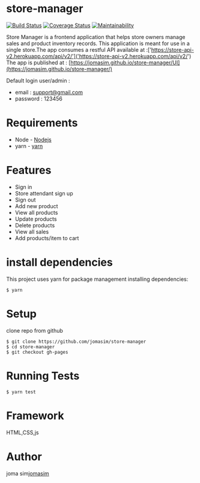 # store-manager
[![Build Status](https://travis-ci.org/jomasim/store-manager.svg?branch=gh-pages)](https://travis-ci.org/jomasim/store-manager.svg?branch=gh-pages)
[![Coverage Status](https://coveralls.io/repos/github/jomasim/store-manager/badge.svg?branch=gh-pages)](https://coveralls.io/github/jomasim/store-manager?branch=gh-pages)
[![Maintainability](https://api.codeclimate.com/v1/badges/1f9c11386327740e138c/maintainability)](https://codeclimate.com/github/jomasim/store-manager/maintainability)

Store Manager is a frontend application that helps store owners manage sales and product inventory records. This application is meant for use in a single store.The app consumes  a restful API available at :['https://store-api-v2.herokuapp.com/api/v2/']('https://store-api-v2.herokuapp.com/api/v2/')
The app is published at : [https://jomasim.github.io/store-manager/UI](https://jomasim.github.io/store-manager/)

Default login user/admin :
- email : support@gmail.com
- password : 123456

# Requirements
- Node - [Nodejs](https://nodejs.org/en/download/)
- yarn - [yarn](https://yarnpkg.com/lang/en/docs/install/)


# Features
- Sign in
- Store attendant sign up
- Sign out
- Add new product
- View all products
- Update products
- Delete products
- View all sales
- Add products/item to cart


# install dependencies 
This project uses yarn for package management
installing dependencies:

```
$ yarn

```

# Setup 

clone repo from github

```
$ git clone https://github.com/jomasim/store-manager
$ cd store-manager
$ git checkout gh-pages

```

# Running Tests
```
$ yarn test

```

# Framework
HTML,CSS,js

# Author
joma sim[jomasim](https://github.com/jomasim)
